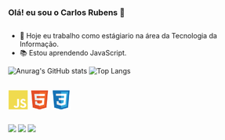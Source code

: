### Olá! eu sou o Carlos Rubens 👋

##

- 💼 Hoje eu trabalho como estágiario na área da Tecnologia da Informação.
- 📚 Estou aprendendo JavaScript.

![Anurag's GitHub stats](https://github-readme-stats.vercel.app/api?username=Carlosrubenx&count_private=true&show_icons=true&theme=chartreuse-dark)
![Top Langs](https://github-readme-stats.vercel.app/api/top-langs/?username=Carlosrubenx&layout=compact&theme=chartreuse-dark)

<div style="display: inline_block"><br>
  <img align="center" alt="Js" height="40" width="40" src="https://raw.githubusercontent.com/devicons/devicon/master/icons/javascript/javascript-plain.svg">
  <img align="center" alt="HTML" height="40" width="40" src="https://raw.githubusercontent.com/devicons/devicon/master/icons/html5/html5-original.svg">
  <img align="center" alt="CSS" height="40" width="40" src="https://raw.githubusercontent.com/devicons/devicon/master/icons/css3/css3-original.svg">
</div>

##

<div> 
  <a href="https://instagram.com/carlos_rubenx" target="_blank"><img src="https://img.shields.io/badge/-Instagram-%23E4405F?style=for-the-badge&logo=instagram&logoColor=white" target="_blank"></a>
  <a href = "mailto:carlos.rubens1999@gmail.com"><img src="https://img.shields.io/badge/-Gmail-%23333?style=for-the-badge&logo=gmail&logoColor=white" target="_blank"></a>
  <a href="https://wa.me/5528999550468" target="_blank"><img src="https://img.shields.io/badge/WhatsApp-25D366?style=for-the-badge&logo=whatsapp&logoColor=white" target="_blank"></a>
</div>

